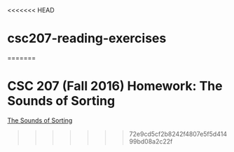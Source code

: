 <<<<<<< HEAD
# csc207-reading-exercises
=======
# CSC 207 (Fall 2016) Homework: The Sounds of Sorting

[The Sounds of Sorting](http://www.cs.grinnell.edu/~osera/courses/csc207/17sp/homeworks/the-sounds-of-sorting.html)
>>>>>>> 72e9cd5cf2b8242f4807e5f5d41499bd08a2c22f
